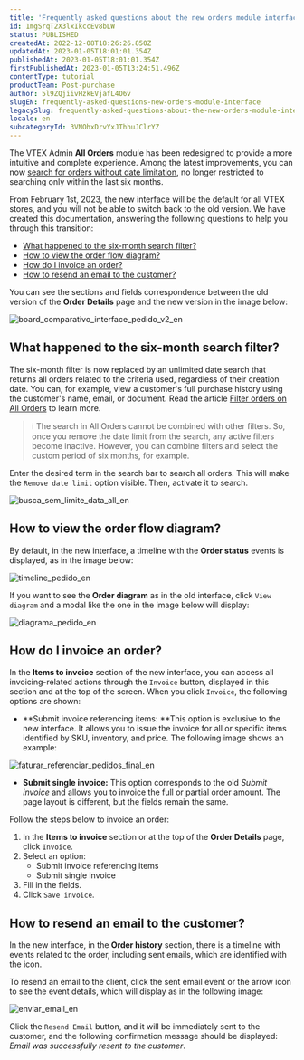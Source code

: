 ```yaml
---
title: 'Frequently asked questions about the new orders module interface'
id: 1mgSrqT2X3lxIkccEv8bLW
status: PUBLISHED
createdAt: 2022-12-08T18:26:26.850Z
updatedAt: 2023-01-05T18:01:01.354Z
publishedAt: 2023-01-05T18:01:01.354Z
firstPublishedAt: 2023-01-05T13:24:51.496Z
contentType: tutorial
productTeam: Post-purchase
author: 5l9ZQjiivHzkEVjafL4O6v
slugEN: frequently-asked-questions-new-orders-module-interface
legacySlug: frequently-asked-questions-about-the-new-orders-module-interface
locale: en
subcategoryId: 3VNOhxDrvYxJThhuJClrYZ
---
```


The VTEX Admin **All Orders** module has been redesigned to provide a more intuitive and complete experience. Among the latest improvements, you can now [search for orders without date limitation](https://help.vtex.com/en/tutorial/como-filtrar-pedidos--tutorials_192), no longer restricted to searching only within the last six months. 

From February 1st, 2023, the new interface will be the default for all VTEX stores, and you will not be able to switch back to the old version. We have created this documentation, answering the following questions to help you through this transition:

* [What happened to the six-month search filter?](#what-happened-to-the-six-month-search-filter)
* [How to view the order flow diagram?](#how-to-view-the-order-flow-diagram)
* [How do I invoice an order?](#how-do-i-invoice-an-order)
* [How to resend an email to the customer?](#how-to-resend-an-email-to-the-customer)

You can see the sections and fields correspondence between the old version of the **Order Details** page and the new version in the image below:

![board_comparativo_interface_pedido_v2_en](//images.ctfassets.net/alneenqid6w5/30tYehAYOCvQoX0MpSIoNH/c0bd90681544108bd26da14f7091fc1d/board_comparativo_interface_pedido_v2_en.png)

## What happened to the six-month search filter?

The six-month filter is now replaced by an unlimited date search that returns all orders related to the criteria used, regardless of their creation date. You can, for example, view a customer's full purchase history using the customer's name, email, or document. Read the article [Filter orders on All Orders](https://help.vtex.com/en/tutorial/como-filtrar-pedidos--tutorials_192) to learn more. 

> ℹ️ The search in All Orders cannot be combined with other filters. So, once you remove the date limit from the search, any active filters become inactive. However, you can combine filters and select the custom period of six months, for example.

Enter the desired term in the search bar to search all orders. This will make the <i class="fas fa-toggle-off"></i> `Remove date limit` option visible. Then, activate it to search.

![busca_sem_limite_data_all_en](//images.ctfassets.net/alneenqid6w5/7mDlDQAgphKCmH12REooCx/38b0d6578851aa2dedf8ef6914aff921/busca_sem_limite_data_all_en.png)

## How to view the order flow diagram?

By default, in the new interface, a timeline with the **Order status** events is displayed, as in the image below:

![timeline_pedido_en](//images.ctfassets.net/alneenqid6w5/JID8bYMxBA94nRGXJQ3BI/4ed7055d4dd820fcb5d2ff9d70e7c3c4/timeline_pedido_en.png)

If you want to see the **Order diagram** as in the old interface, click `View diagram` and a modal like the one in the image below will display: 

![diagrama_pedido_en](//images.ctfassets.net/alneenqid6w5/3to0oQYzjgz3Y5i4sDPIG3/cd9d746e2ac2104e5657ec55c1229bb0/diagrama_pedido_en.png)

## How do I invoice an order?

In the **Items to invoice** section of the new interface, you can access all invoicing-related actions through the `Invoice` button, displayed in this section and at the top of the screen. When you click `Invoice`, the following options are shown:

* **Submit invoice referencing items: **This option is exclusive to the new interface. It allows you to issue the invoice for all or specific items identified by SKU, inventory, and price. The following image shows an example:

![faturar_referenciar_pedidos_final_en](//images.ctfassets.net/alneenqid6w5/3h0sV3Gq2dkJk3ZoT85SyG/bf24faab5137854a28d9c2e7dd972c54/faturar_referenciar_pedidos_final_en.png)

* **Submit single invoice:** This option corresponds to the old _Submit invoice_ and allows you to invoice the full or partial order amount. The page layout is different, but the fields remain the same.

Follow the steps below to invoice an order:

1. In the **Items to invoice** section or at the top of the **Order Details** page, click `Invoice`. 
2. Select an option:
    * Submit invoice referencing items
    * Submit single invoice
3. Fill in the fields.
4. Click `Save invoice`.

## How to resend an email to the customer?

In the new interface, in the **Order history** section, there is a timeline with events related to the order, including sent emails, which are identified with the <i class="fas fa-envelope"></i> icon. 

To resend an email to the client, click the sent email event or the arrow icon <i class="fas fa-angle-right"></i> to see the event details, which will display as in the following image:

![enviar_email_en](//images.ctfassets.net/alneenqid6w5/5c2ZuqUC1b497RQdImDQ46/b5b4d755b4b1cab066217b2ce58d6218/enviar_email_en.png)

Click the `Resend Email` button, and it will be immediately sent to the customer, and the following confirmation message should be displayed: _Email was successfully resent to the customer_. 
